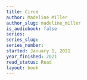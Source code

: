 ```yaml
---
title: Circe
author: Madeline Miller
author_slug: madeline_miller
is_audiobook: false
series: 
series_slug: 
series_number: 
started: January 1, 2021
year_finished: 2021
read_status: Read
layout: book
---
```

